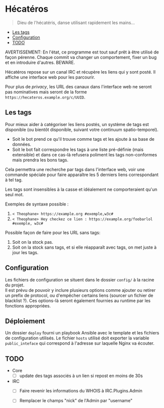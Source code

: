 # Hécatéros

>Dieu de l'hécatéris, danse utilisant rapidement les mains…

* [Les tags](#les-tags)
* [Configuration](#configuration)
* [TODO](#todo)

AVERTISSEMENT: En l'état, ce programme est tout sauf prêt à être utilisé de façon pérenne. Chaque commit va changer un comportement, fixer un bug et en
introduire d'autres. BEWARE.

Hécatéros repose sur un canal IRC et récupère les liens qui y sont posté. Il affiche une interface web pour les parcourir.

Pour plus de *privacy*, les URL des canaux dans l'interface web ne seront pas nominatives mais seront de la forme
`https://hecateros.example.org/c/UUID`.


## Les tags

Pour mieux aider à catégoriser les liens postés, un système de tags est disponible (ou bientôt disponible, suivant votre continuum spatio-temporel).

* Soit le bot prend ce qu'il trouve comme tags et les ajoute à sa base de données.
* Soit le bot fait correspondre les tags à une liste pré-définie (mais extensible) et dans ce cas-là refusera poliment les tags non-conformes mais prendra
    les bons tags.

Cela permettra une recherche par tags dans l'interface web, voir une commande spéciale pour faire apparaître les 5 derniers liens correspondant à tel tag.

Les tags sont insensibles à la casse et idéalement ne comporteraient qu'un seul mot.

Exemples de syntaxe possible :

1. `< Theophane> https://example.org #exemple,w3c#`
2. `< Theophane> Hey checkez ce lien : https://example.org/foobarlol #exemple, w3c#`

Possible façon de faire pour les URL sans tags: 

1. Soit on la stock pas.
2. Soit on la stock sans tags, et si elle réapparaît avec tags, on met juste à jour les tags.


## Configuration

Les fichiers de configuration se situent dans le dossier `config/` à la racine du projet.  
Il est prévu de pouvoir y inclure plusieurs options comme ajouter ou retirer un prefix de protocol, ou d'empêcher certains liens
(sourcer un fichier de blacklist ?). Ces options-là seront également fournies au runtime par les fonctions appropriées.

## Déploiement

Un dossier `deploy` fourni un playbook Ansible avec le template et les fichiers de configuration utilisés. Le fichier `hosts` utilisé doit exporter la
variable `public_inteface` qui correspond à l'adresse sur laquelle Nginx va écouter.

## TODO

- Core
  - [ ] update des tags associés à un lien si repost en moins de 30s
- IRC
  - [ ] Faire revenir les informations du WHOIS à IRC.Plugins.Admin
  - [ ] Remplacer le champs "nick" de l'Admin par "username"

